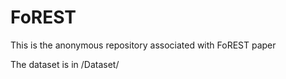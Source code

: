# FoREST

This is the anonymous repository associated with FoREST paper

The dataset is in /Dataset/
